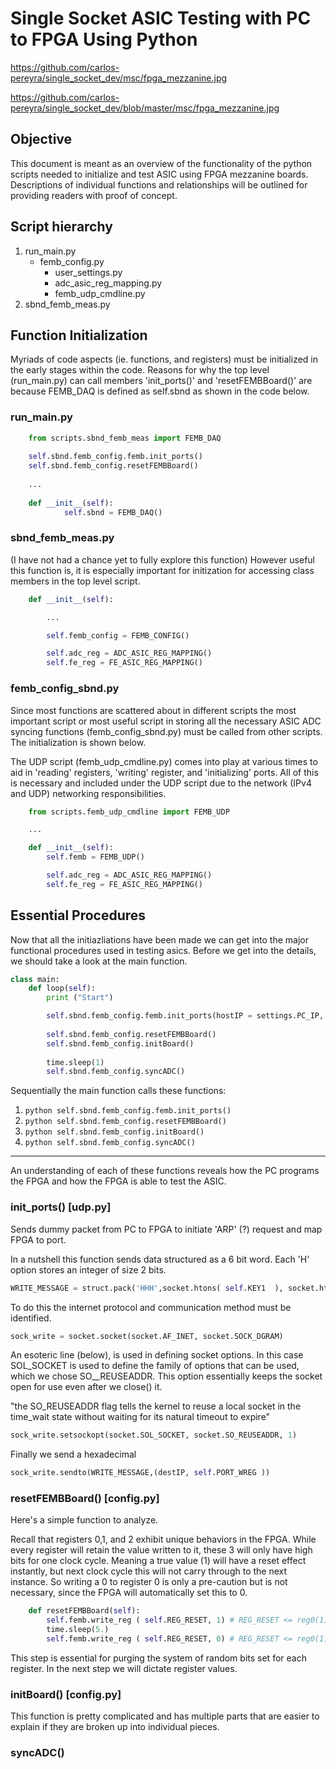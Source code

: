 # Single Socket ASIC Testing with PC to FPGA Using Python

https://github.com/carlos-pereyra/single_socket_dev/msc/fpga_mezzanine.jpg

https://github.com/carlos-pereyra/single_socket_dev/blob/master/msc/fpga_mezzanine.jpg

## Objective

This document is meant as an overview of the functionality of the python scripts needed to initialize and test ASIC using FPGA mezzanine boards. Descriptions of individual functions and relationships will be outlined for providing readers with proof of concept.

## Script hierarchy
1. run_main.py
	* femb_config.py
		+ user_settings.py
		+ adc_asic_reg_mapping.py
		+ femb_udp_cmdline.py
2. sbnd_femb_meas.py


## Function Initialization 

Myriads of code aspects (ie. functions, and registers) must be initialized in the early stages within the code.
Reasons for why the top level (run_main.py) can call members 'init_ports()' and 'resetFEMBBoard()' are because FEMB_DAQ is defined as self.sbnd as shown in the code below.

### run_main.py
```python
    from scripts.sbnd_femb_meas import FEMB_DAQ
    
    self.sbnd.femb_config.femb.init_ports()
    self.sbnd.femb_config.resetFEMBBoard()
	
    ...
    
    def __init__(self):
            self.sbnd = FEMB_DAQ()
```

### sbnd_femb_meas.py
(I have not had a chance yet to fully explore this function) However useful this function is, it is especially important for initization for accessing class members in the top level script. 
```python
    def __init__(self):

        ...

        self.femb_config = FEMB_CONFIG()

        self.adc_reg = ADC_ASIC_REG_MAPPING()
        self.fe_reg = FE_ASIC_REG_MAPPING() 
```

### femb_config_sbnd.py
Since most functions are scattered about in different scripts the most important script or most useful script in storing all the necessary ASIC ADC syncing functions (femb_config_sbnd.py) must be called from other scripts. The initialization is shown below.

The UDP script (femb_udp_cmdline.py) comes into play at various times to aid in 'reading' registers, 'writing' register, and 'initializing' ports. All of this is necessary and included under the UDP script due to the network (IPv4 and UDP) networking responsibilities.
```python
    from scripts.femb_udp_cmdline import FEMB_UDP

    ...

    def __init__(self):
        self.femb = FEMB_UDP()

        self.adc_reg = ADC_ASIC_REG_MAPPING()
        self.fe_reg = FE_ASIC_REG_MAPPING() 
```

## Essential Procedures

Now that all the initiazliations have been made we can get into the major functional procedures used in testing asics. Before we get into the details, we should take a look at the main function. 

```python
class main:
    def loop(self):
        print ("Start")

        self.sbnd.femb_config.femb.init_ports(hostIP = settings.PC_IP, destIP = settings.FPGA_IP)
        
        self.sbnd.femb_config.resetFEMBBoard()
        self.sbnd.femb_config.initBoard()
            
        time.sleep(1)
        self.sbnd.femb_config.syncADC()
```

Sequentially the main function calls these functions:
1. ```python self.sbnd.femb_config.femb.init_ports() ```
2. ```python self.sbnd.femb_config.resetFEMBBoard() ```
3. ```python self.sbnd.femb_config.initBoard() ```
4. ```python self.sbnd.femb_config.syncADC() ```

---

An understanding of each of these functions reveals how the PC programs the FPGA and how the FPGA is able to test the ASIC.

### init_ports()					[udp.py]

Sends dummy packet from PC to FPGA to initiate 'ARP' (?) request and map FPGA to port.

In a nutshell this function sends data structured as a 6 bit word. Each 'H' option stores an integer of size 2 bits.
```python
WRITE_MESSAGE = struct.pack('HHH',socket.htons( self.KEY1  ), socket.htons( self.FOOTER  ), 0x0  )
```


To do this the internet protocol and communication method must be identified.
```python
sock_write = socket.socket(socket.AF_INET, socket.SOCK_DGRAM)
```


An esoteric line (below), is used in defining socket options. In this case SOL_SOCKET is used to define the family of options that can be used, which we chose SO__REUSEADDR. This option essentially keeps the socket open for use even after we close() it.

"the SO_REUSEADDR flag tells the kernel to reuse a local socket in the time_wait state without waiting for its natural timeout to expire"
```python
sock_write.setsockopt(socket.SOL_SOCKET, socket.SO_REUSEADDR, 1)
```


Finally we send a hexadecimal 
```python
sock_write.sendto(WRITE_MESSAGE,(destIP, self.PORT_WREG ))
```

### resetFEMBBoard()					[config.py]

Here's a simple function to analyze. 

Recall that registers 0,1, and 2 exhibit unique behaviors in the FPGA. While every register will retain the value written to it, these 3 will only have high bits for one clock cycle. Meaning a true value (1) will have a reset effect instantly, but next clock cycle this will not carry through to the next instance. So writing a 0 to register 0 is only a pre-caution but is not necessary, since the FPGA will automatically set this to 0.

```python
    def resetFEMBBoard(self):
        self.femb.write_reg ( self.REG_RESET, 1) # REG_RESET <= reg0(1)
        time.sleep(5.)
        self.femb.write_reg ( self.REG_RESET, 0) # REG_RESET <= reg0(1)
```

This step is essential for purging the system of random bits set for each register. In the next step we will dictate register values.

### initBoard()						[config.py]

This function is pretty complicated and has multiple parts that are easier to explain if they are broken up into individual pieces.





### syncADC()


